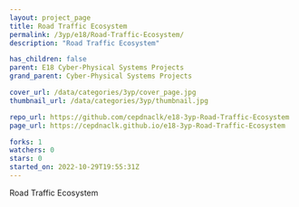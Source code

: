 ```yaml
---
layout: project_page
title: Road Traffic Ecosystem
permalink: /3yp/e18/Road-Traffic-Ecosystem/
description: "Road Traffic Ecosystem"

has_children: false
parent: E18 Cyber-Physical Systems Projects
grand_parent: Cyber-Physical Systems Projects

cover_url: /data/categories/3yp/cover_page.jpg
thumbnail_url: /data/categories/3yp/thumbnail.jpg

repo_url: https://github.com/cepdnaclk/e18-3yp-Road-Traffic-Ecosystem
page_url: https://cepdnaclk.github.io/e18-3yp-Road-Traffic-Ecosystem

forks: 1
watchers: 0
stars: 0
started_on: 2022-10-29T19:55:31Z
---
```

Road Traffic Ecosystem

